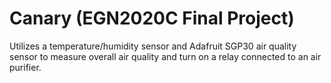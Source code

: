 # Canary (EGN2020C Final Project)

Utilizes a temperature/humidity sensor and Adafruit SGP30 air quality sensor to measure overall air quality and turn on a relay connected to an air purifier.

